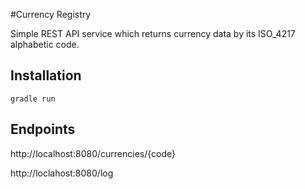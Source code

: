 #Currency Registry

Simple REST API service which returns currency data by its ISO_4217 alphabetic code.

## Installation

```
gradle run
```

## Endpoints

http://localhost:8080/currencies/{code}

http://loclahost:8080/log

